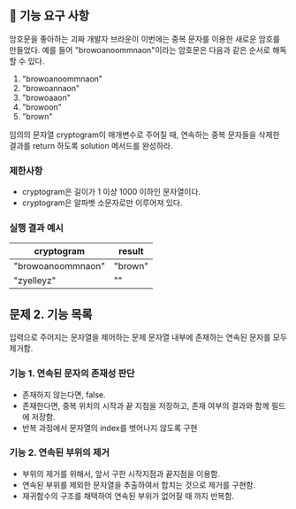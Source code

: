 ## 🚀 기능 요구 사항

암호문을 좋아하는 괴짜 개발자 브라운이 이번에는 중복 문자를 이용한 새로운 암호를 만들었다. 예를 들어 "browoanoommnaon"이라는 암호문은 다음과 같은 순서로 해독할 수 있다.

1. "browoanoommnaon"
2. "browoannaon"
3. "browoaaon"
4. "browoon"
5. "brown"

임의의 문자열 cryptogram이 매개변수로 주어질 때, 연속하는 중복 문자들을 삭제한 결과를 return 하도록 solution 메서드를 완성하라.

### 제한사항

- cryptogram은 길이가 1 이상 1000 이하인 문자열이다.
- cryptogram은 알파벳 소문자로만 이루어져 있다.

### 실행 결과 예시

| cryptogram | result |
| --- | --- |
| "browoanoommnaon" | "brown" |
| "zyelleyz" | "" |

## 문제 2. 기능 목록

입력으로 주어지는 문자열을 제어하는 문제
문자열 내부에 존재하는 연속된 문자를 모두 제거함.
### 기능 1. 연속된 문자의 존재성 판단
- 존재하지 않는다면, false.
- 존재한다면, 중복 위치의 시작과 끝 지점을 저장하고, 존재 여부의 결과와 함께 필드에 저장함.
- 반복 과정에서 문자열의 index를 벗어나지 않도록 구현

### 기능 2. 연속된 부위의 제거
- 부위의 제거를 위해서, 앞서 구한 시작지점과 끝지점을 이용함.
- 연속된 부위를 제외한 문자열을 추출하여서 합치는 것으로 제거를 구현함.
- 재귀함수의 구조를 채택하여 연속된 부위가 없어질 때 까지 반복함.